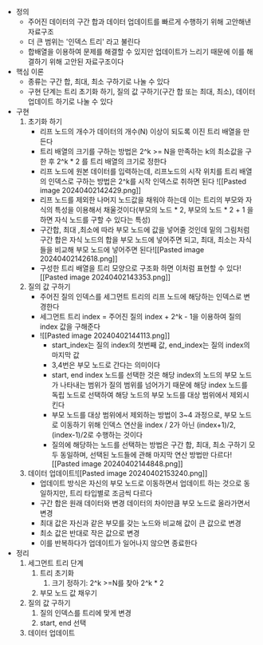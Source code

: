 - 정의
	- 주어진 데이터의 구간 합과 데이터 업데이트를 빠르게 수행하기 위해 고안해낸 자료구조
	- 더 큰 범위는 '인덱스 트리' 라고 불린다
	- 합배열을 이용하여 문제를 해결할 수 있지만  업데이트가 느리기 때문에 이를 해결하기 위해 고안된 자료구조이다
- 핵심 이론
	- 종류는 구간 합, 최대, 최소 구하기로 나눌 수 있다
	- 구현 단계는 트리 초기화 하기, 질의 값 구하기(구간 합 또는 최대, 최소), 데이터 업데이트 하기로 나눌 수 있다
- 구현
	1. 초기화 하기
		- 리프 노드의 개수가 데이터의 개수(N) 이상이 되도록 이진 트리 배열을 만든다
		- 트리 배열의 크기를 구하는 방법은 2^k >= N을 만족하는 k의 최소값을 구한 후 2^k * 2 를 트리 배열의 크기로 정한다
		- 리프 노드에 원본 데이터를 입력하는데, 리프노드의 시작 위치를 트리 배열의 인덱스로 구하는 방법은 2^k를 시작 인덱스로 취하면 된다 ![[Pasted image 20240402142429.png]]
		- 리프 노드를 제외한 나머지 노드값을 채워야 하는데 이는 트리의 부모와 자식의 특성을 이용해서 채울것이다(부모의 노드 * 2, 부모의 노드 * 2 + 1 을 하면 자식 노드를 구할 수 있다는 특성)
		- 구간합, 최대 ,최소에 따라 부모 노드에 값을 넣어줄 것인데 밑의 그림처럼 구간 합은 자식 노드의 합을 부모 노드에 넣어주면 되고, 최대, 최소는 자식들을 비교해 부모 노드에 넣어주면 된다![[Pasted image 20240402142618.png]]
		- 구성한 트리 배열을 트리 모양으로 구조화 하면 이처럼 표현할 수 있다![[Pasted image 20240402143353.png]]
	2. 질의 값 구하기
		- 주어진 질의 인덱스를 세그먼트 트리의 리프 노드에 해당하는 인덱스로 변경한다
		- 세그먼트 트리 index = 주어진 질의 index + 2^k - 1을 이용하여 질의 index 값을 구해준다
		- ![[Pasted image 20240402144113.png]]
			- start_index는 질의 index의 첫번째 값, end_index는 질의 index의 마지막 값
			- 3,4번은 부모 노드로 간다는 의미이다
			- start, end index 노드를 선택한 것은 해당 index의 노드의 부모 노드가 나타내는 범위가 질의 범위를 넘어가기 때문에 해당 index 노드를 독립 노드로 선택하여 해당 노드의 부모 노드를 대상 범위에서 제외시킨다
			- 부모 노드를 대상 범위에서 제외하는 방법이 3~4 과정으로, 부모 노드로 이동하기 위해 인덱스 연산을 index / 2가 아닌 (index+1)/2, (index-1)/2로 수행하는 것이다
			- 질의에 해당하는 노드를 선택하는 방법은 구간 합, 최대, 최소 구하기 모두 동일하며, 선택된 노드들에 관해 마지막 연산 방법만 다르다![[Pasted image 20240402144848.png]]
	3. 데이터 업데이트![[Pasted image 20240402153240.png]]
		- 업데이트 방식은 자신의 부모 노드로 이동하면서 업데이트 하는 것으로 동일하지만, 트리 타입별로 조금씩 다르다
		- 구간 합은 원래 데이터와 변경 데이터의 차이만큼 부모 노드로 올라가면서 변경
		- 최대 값은 자신과 같은 부모를 갖는 노드와 비교해 값이 큰 값으로 변경
		- 최소 값은 반대로 작은 값으로 변경
		- 이를 반복하다가 업데이트가 일어나지 않으면 종료한다
- 정리
	1. 세그먼트 트리 단계
		1. 트리 초기화 
			1. 크기 정하기: 2^k >=N를 찾아 2^k * 2
		2. 부모 노드 값 채우기
	2. 질의 값 구하기
		1. 질의 인덱스를 트리에 맞게 변경
		2. start, end 선택
	3. 데이터 업데이트